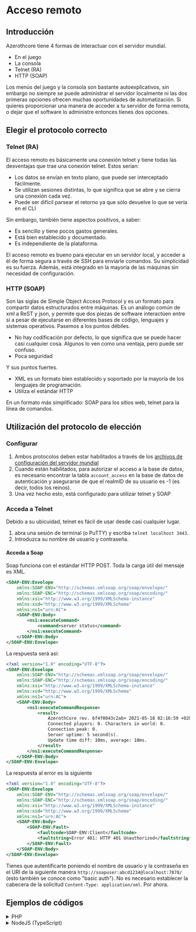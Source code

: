 # Acceso remoto

## Introducción

Azerothcore tiene 4 formas de interactuar con el servidor mundial.

- En el juego
- La consola
- Telnet (RA)
- HTTP (SOAP)

Los menús del juego y la consola son bastante autoexplicativos, sin embargo no siempre se puede administrar el servidor localmente ni las dos primeras opciones ofrecen muchas oportunidades de automatización. Si quieres proporcionar una manera de acceder a tu servidor de forma remota, o dejar que el software lo administre entonces tienes dos opciones.

## Elegir el protocolo correcto

### Telnet (RA)

El acceso remoto es básicamente una conexión telnet y tiene todas las desventajas que trae una conexión telnet. Estos serían:

- Los datos se envían en texto plano, que puede ser interceptado fácilmente.
- Se utilizan sesiones distintas, lo que significa que se abre y se cierra una conexión cada vez.
- Puede ser difícil parsear el retorno ya que sólo devuelve lo que se vería en el CLI

Sin embargo, también tiene aspectos positivos, a saber:
- Es sencillo y tiene pocos gastos generales.
- Está bien establecido y documentado.
- Es independiente de la plataforma.

El acceso remoto es bueno para ejecutar en un servidor local, y acceder a él de forma segura a través de SSH para enviarle comandos. Su simplicidad es su fuerza. Además, está integrado en la mayoría de las máquinas sin necesidad de configuración.

### HTTP (SOAP)

Son las siglas de Simple Object Access Protocol y es un formato para compartir datos estructurados entre máquinas. Es un análogo común de xml a ReST y json, y permite que dos piezas de software interactúen entre sí a pesar de ejecutarse en diferentes bases de código, lenguajes y sistemas operativos. Pasemos a los puntos débiles.

- No hay codificación por defecto, lo que significa que se puede hacer casi cualquier cosa. Algunos lo ven como una ventaja, pero puede ser confuso.
- Poca seguridad

Y sus puntos fuertes.

- XML es un formato bien establecido y soportado por la mayoría de los lenguajes de programación.
- Utiliza el estándar HTTP

En un formato más simplificado: SOAP para los sitios web, telnet para la línea de comandos.

## Utilización del protocolo de elección

### Configurar

1. Ambos protocolos deben estar habilitados a través de los [archivos de configuración del servidor mundial](https://github.com/azerothcore/azerothcore-wotlk/blob/master/src/server/apps/worldserver/worldserver.conf.dist#L3122)
2. Cuando están habilitados, para autorizar el acceso a la base de datos, es necesario encontrar la tabla `account_access` en la base de datos de autenticación y asegurarse de que el realmID de su usuario es -1 (es decir, todos los reinos).
3. Una vez hecho esto, está configurado para utilizar telnet y SOAP

### Acceda a Telnet

Debido a su ubicuidad, telnet es fácil de usar desde casi cualquier lugar.

1. abra una sesión de terminal (o PuTTY) y escriba `telnet localhost 3443`.
2. Introduzca su nombre de usuario y contraseña.

#### Acceda a Soap

Soap funciona con el estándar HTTP POST. Toda la carga útil del mensaje es XML.

```xml
<SOAP-ENV:Envelope
    xmlns:SOAP-ENV="http://schemas.xmlsoap.org/soap/envelope/"
    xmlns:SOAP-ENC="http://schemas.xmlsoap.org/soap/encoding/"
    xmlns:xsi="http://www.w3.org/1999/XMLSchema-instance"
    xmlns:xsd="http://www.w3.org/1999/XMLSchema"
    xmlns:ns1="urn:AC">
    <SOAP-ENV:Body>
        <ns1:executeCommand>
            <command>server status</command>
        </ns1:executeCommand>
    </SOAP-ENV:Body>
</SOAP-ENV:Envelope>
```

La respuesta será así:

```xml
<?xml version="1.0" encoding="UTF-8"?>
<SOAP-ENV:Envelope
    xmlns:SOAP-ENV="http://schemas.xmlsoap.org/soap/envelope/"
    xmlns:SOAP-ENC="http://schemas.xmlsoap.org/soap/encoding/"
    xmlns:xsi="http://www.w3.org/1999/XMLSchema-instance"
    xmlns:xsd="http://www.w3.org/1999/XMLSchema"
    xmlns:ns1="urn:AC">
    <SOAP-ENV:Body>
        <ns1:executeCommandResponse>
            <result>
                AzerothCore rev. 6f4f0043c2ab+ 2021-05-18 02:16:59 +0200 (master branch) (Win64, RelWithDebInfo)
                Connected players: 0. Characters in world: 0.
                Connection peak: 0.
                Server uptime: 5 second(s).
                Update time diff: 10ms, average: 10ms.
            </result>
        </ns1:executeCommandResponse>
    </SOAP-ENV:Body>
</SOAP-ENV:Envelope>
```

La respuesta al error es la siguiente

```xml
<?xml version="1.0" encoding="UTF-8"?>
<SOAP-ENV:Envelope
    xmlns:SOAP-ENV="http://schemas.xmlsoap.org/soap/envelope/"
    xmlns:SOAP-ENC="http://schemas.xmlsoap.org/soap/encoding/"
    xmlns:xsi="http://www.w3.org/1999/XMLSchema-instance"
    xmlns:xsd="http://www.w3.org/1999/XMLSchema"
    xmlns:ns1="urn:AC">
    <SOAP-ENV:Body>
        <SOAP-ENV:Fault>
            <faultcode>SOAP-ENV:Client</faultcode>
            <faultstring>Error 401: HTTP 401 Unauthorized</faultstring>
        </SOAP-ENV:Fault>
    </SOAP-ENV:Body>
</SOAP-ENV:Envelope>
```

Tienes que autentificarte poniendo el nombre de usuario y la contraseña en el URI de la siguiente manera `http://soapuser:abcd1234@localhost:7878/` (esto también se conoce como "basic auth"). No es necesario establecer la cabecera de la solicitud `Content-Type: application/xml`. Por ahora.

## Ejemplos de códigos

<details>
<summary>PHP</summary>

Utilizando [SoapClient] incorporado(https://www.php.net/manual/en/class.soapclient.php)

```php
$connection = new SoapClient(NULL, [
    'location' => "http://{{ ip }}:{{ port }}/",
    'uri'      => 'urn:AC',
    'style'    => SOAP_RPC,
    'login'    => 'soapuser',
    'password' => 'abcd1234'
]);

echo $connection->executeCommand(new SoapParam('server info', 'command'));
```

</details>
<details>
<summary>NodeJS (TypeScript)</summary>

Utilizando [xml2js](https://www.npmjs.com/package/xml2js) para analizar la respuesta. Por favor, asegúrese de sanear las entradas.

```typescript
function AzerothCore_Soap(command) {
    return new Promise((resolve, reject) => {
        const req = http.request({
            port: 7878,
            method: "POST",
            hostname: "localhost",
            auth: "soapuser:abcd1234",
            headers: { 'Content-Type': 'application/xml' }
        }, res => {
            res.on('data', async d => {
                const xml = await xml2js.parseStringPromise(d.toString());
                const body = xml["SOAP-ENV:Envelope"]["SOAP-ENV:Body"][0];
                const fault = body["SOAP-ENV:Fault"];
                if(fault) {
                    resolve({
                        faultCode: fault[0]["faultcode"][0],
                        faultString: fault[0]["faultstring"][0],
                    });
                    return;
                }
                const response = body["ns1:executeCommandResponse"];
                if(response) {
                    resolve({
                        result: response[0]["result"][0]
                    });
                    return;
                }
                console.log(d.toString());
            })
        });
        req.write(
            '<SOAP-ENV:Envelope' +
            ' xmlns:SOAP-ENV="http://schemas.xmlsoap.org/soap/envelope/"' +
            ' xmlns:SOAP-ENC="http://schemas.xmlsoap.org/soap/encoding/"' +
            ' xmlns:xsi="http://www.w3.org/1999/XMLSchema-instance"' +
            ' xmlns:xsd="http://www.w3.org/1999/XMLSchema"' +
            ' xmlns:ns1="urn:AC">' +
            '<SOAP-ENV:Body>' +
            '<ns1:executeCommand>' +
            '<command>'+command+'</command>' +
            '</ns1:executeCommand>' +
            '</SOAP-ENV:Body>' +
            '</SOAP-ENV:Envelope>'
            );
        req.end();
    });
}
```

</details>

